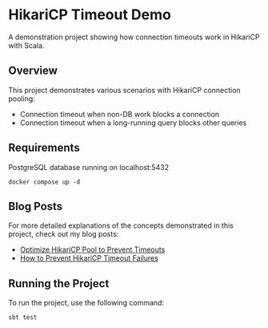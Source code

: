 # HikariCP Timeout Demo

A demonstration project showing how connection timeouts work in HikariCP with Scala.


## Overview
This project demonstrates various scenarios with HikariCP connection pooling:
- Connection timeout when non-DB work blocks a connection
- Connection timeout when a long-running query blocks other queries

## Requirements
PostgreSQL database running on localhost:5432
```
docker compose up -d
```

## Blog Posts
For more detailed explanations of the concepts demonstrated in this project,
check out my blog posts:
- [Optimize HikariCP Pool to Prevent Timeouts](https://medium.com/@anasanjaria/optimize-hikaricp-pool-to-prevent-timeouts-4bdc1120a273)
- [How to Prevent HikariCP Timeout Failures](https://medium.com/@anasanjaria/how-to-prevent-hikaricp-timeout-failures-9486f398e15c)

## Running the Project
To run the project, use the following command:

```bash
sbt test
```

